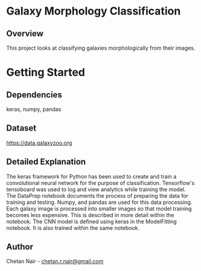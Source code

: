 # Galaxy Morphology Classification

## Overview
This project looks at classifying galaxies morphologically from their images. 

# Getting Started
## Dependencies
keras, numpy, pandas

## Dataset
https://data.galaxyzoo.org

## Detailed Explanation
The keras framework for Python has been used to create and train a convolutional neural network for the purpose of classification. Tensorflow's tensoboard was used to log and view analytics while training the model. The DataPrep notebook documents the process of preparing the data for training and testing. Numpy, and pandas are used for this data processing. Each galaxy image is processed into smaller images so that model training becomes less expensive. This is described in more detail within the notebook.
The CNN model is defined using keras in the ModelFitting notebook. It is also trained within the same notebook.

## Author
Chetan Nair - chetan.r.nair@gmail.com
